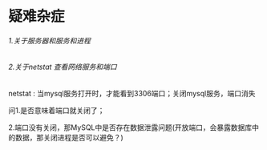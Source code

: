 # 疑难杂症

###### 1.关于服务器和服务和进程

###### 2.关于netstat 查看网络服务和端口

netstat : 当mysql服务打开时，才能看到3306端口；关闭mysql服务，端口消失

问1.是否意味着端口就关闭了；

2.端口没有关闭，那MySQL中是否存在数据泄露问题(开放端口，会暴露数据库中的数据，那关闭进程是否可以避免？)









